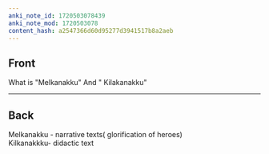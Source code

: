 ```yaml
---
anki_note_id: 1720503078439
anki_note_mod: 1720503078
content_hash: a2547366d60d95277d3941517b8a2aeb
---
```


## Front

What is "Melkanakku" And " Kilakanakku"

<hr/>

## Back

Melkanakku - narrative texts( glorification of heroes)   
Kilkanakkku- didactic text